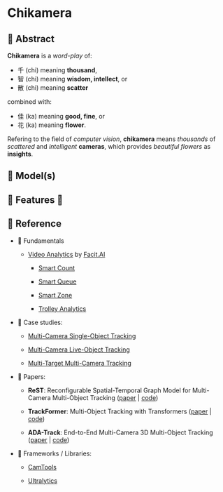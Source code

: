 # Chikamera

## 📝 Abstract

**Chikamera** is a *word-play* of:
- 千 (chi) meaning **thousand**, 
- 智 (chi) meaning **wisdom, intellect**, or 
- 散 (chi) meaning **scatter** 

combined with:
- 佳 (ka) meaning **good, fine**, or 
- 花 (ka) meaning **flower**.

Refering to the field of *computer vision*, **chikamera** means *thousands* of *scattered* and *intelligent* **cameras**, which provides *beautiful* *flowers* as **insights**.

## 👾 Model(s)


## 🦾 Features 🦿


## 🔎 Reference

- 🧬 Fundamentals

    - [Video Analytics](https://facit.ai/insights/video-analytics-guide) by [Facit.AI](https://facit.ai)

        - [Smart Count](https://facit.ai/video-analytics-software/smart-count)

        - [Smart Queue](https://facit.ai/video-analytics-software/smart-queue)

        - [Smart Zone](https://facit.ai/video-analytics-software/smart-zone)

        - [Trolley Analytics](https://facit.ai/video-analytics-software/smart-count/trolley-analytics)

- 🚀 Case studies:
    
    - [Multi-Camera Single-Object Tracking](https://github.com/arvganesh/Multi-Camera-Object-Tracking)

    - [Multi-Camera Live-Object Tracking](https://github.com/LeonLok/Multi-Camera-Live-Object-Tracking)

    - [Multi-Target Multi-Camera Tracking](https://github.com/nolanzzz/mtmct)

- 🔬 Papers:

    - **ReST**: Reconfigurable Spatial-Temporal Graph Model for Multi-Camera Multi-Object Tracking ([paper](https://arxiv.org/pdf/2308.13229) | [code](https://github.com/chengche6230/ReST))

    - **TrackFormer**: Multi-Object Tracking with Transformers ([paper](https://arxiv.org/pdf/2101.02702) | [code](https://github.com/timmeinhardt/trackformer))

    - **ADA-Track**: End-to-End Multi-Camera 3D Multi-Object Tracking ([paper](https://arxiv.org/pdf/2405.08909v1) | [code](https://github.com/dsx0511/ADA-Track))

- 🧮 Frameworks / Libraries:

    - [CamTools](https://github.com/yxlao/camtools)

    - [Ultralytics](https://github.com/ultralytics/ultralytics)
